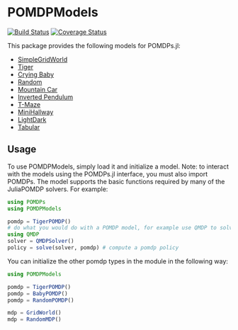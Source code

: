 # POMDPModels
[![Build Status](https://travis-ci.org/JuliaPOMDP/POMDPModels.jl.svg?branch=master)](https://travis-ci.org/JuliaPOMDP/POMDPModels.jl)
[![Coverage Status](https://coveralls.io/repos/github/JuliaPOMDP/POMDPModels.jl/badge.svg)](https://coveralls.io/github/JuliaPOMDP/POMDPModels.jl)

This package provides the following models for POMDPs.jl:

* [SimpleGridWorld](src/gridworld.jl)
* [Tiger](src/TigerPOMDPs.jl)
* [Crying Baby](src/CryingBabies.jl)
* [Random](src/Random.jl)
* [Mountain Car](src/MountainCar.jl)
* [Inverted Pendulum](src/MountainCar.jl)
* [T-Maze](src/TMazes.jl)
* [MiniHallway](src/MiniHallway.jl)
* [LightDark](src/LightDark.jl)
* [Tabular](src/Tabular.jl)

## Usage

To use POMDPModels, simply load it and initialize a model. Note: to interact with the models using the POMDPs.jl interface, you must also import POMDPs. The model supports the basic functions required by many of the JuliaPOMDP solvers. For example:

```julia
using POMDPs
using POMDPModels

pomdp = TigerPOMDP()
# do what you would do with a POMDP model, for example use QMDP to solve it
using QMDP
solver = QMDPSolver()
policy = solve(solver, pomdp) # compute a pomdp policy
```

You can initialize the other pomdp types in the module in the following way:
```julia
using POMDPModels

pomdp = TigerPOMDP()
pomdp = BabyPOMDP()
pomdp = RandomPOMDP()

mdp = GridWorld()
mdp = RandomMDP()
```

